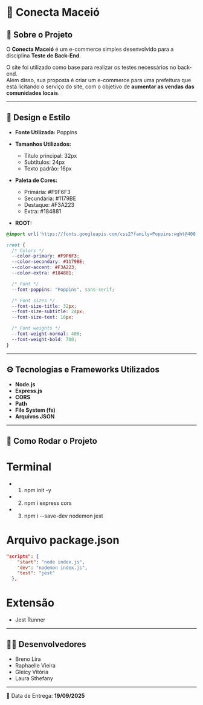 # 📌 Conecta Maceió

## 📖 Sobre o Projeto
O **Conecta Maceió** é um e-commerce simples desenvolvido para a disciplina **Teste de Back-End**.  

O site foi utilizado como base para realizar os testes necessários no back-end.  
Além disso, sua proposta é criar um e-commerce para uma prefeitura que está licitando 
o serviço do site, com o objetivo de **aumentar as vendas das comunidades locais**.  

---

## 🎨 Design e Estilo

- **Fonte Utilizada:** Poppins  

- **Tamanhos Utilizados:**  
  - Título principal: 32px  
  - Subtítulos: 24px  
  - Texto padrão: 16px  

- **Paleta de Cores:**
  - Primária: #F9F6F3
  - Secundária: #1179BE
  - Destaque: #F3A223 
  - Extra: #184881


- **ROOT:**
```CSS
@import url('https://fonts.googleapis.com/css2?family=Poppins:wght@400;700&display=swap');

:root {
  /* Colors */
  --color-primary: #F9F6F3;
  --color-secondary: #1179BE;
  --color-accent: #F3A223;
  --color-extra: #184881;

  /* Font */
  --font-poppins: "Poppins", sans-serif;

  /* Font sizes */
  --font-size-title: 32px;
  --font-size-subtitle: 24px;
  --font-size-text: 16px;

  /* Font weights */
  --font-weight-normal: 400;
  --font-weight-bold: 700;
}
```

---

## ⚙️ Tecnologias e Frameworks Utilizados
- **Node.js**  
- **Express.js**  
- **CORS**  
- **Path**  
- **File System (fs)**  
- **Arquivos JSON**  

---
## 🚀 Como Rodar o Projeto

# Terminal
- 1. npm init -y
- 2. npm i express cors
- 3. npm i --save-dev nodemon jest

# Arquivo package.json
```json
"scripts": {
    "start": "node index.js",
    "dev": "nodemon index.js",
    "test": "jest"
  },
```

# Extensão
- Jest Runner

---

## 👨‍💻 Desenvolvedores
- Breno Lira  
- Raphaelle Vieira  
- Gleicy Vitória  
- Laura Sthefany  

---

📅 Data de Entrega: **19/09/2025**  


